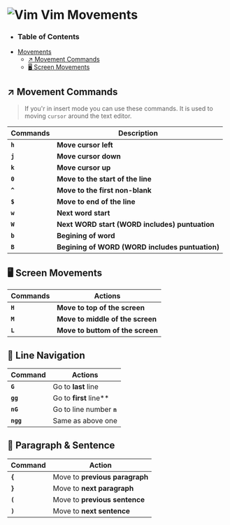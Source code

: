 # ![Vim](https://img.icons8.com/?size=40&id=7XSgvKh878Kn&format=png&color=000000)  Vim Movements

- ### Table of Contents
- [Movements](#️-movement-commands)
    - [↗️ Movement Commands](#↗️-movement-commands)
    - [🖥️ Screen Movements](#️🖥️-screen-movements)

## ↗️ Movement Commands
> If you'r in insert mode you can use these commands. It is used to moving `cursor` around the text editor.

| Commands   | Description                                           |
|------------|-------------------------------------------------------|
| **`h`**        | **Move cursor left**                                      |
| **`j`**        | **Move cursor down**                                      |
| **`k`**        | **Move cursor up**                                        |
| **`0`** | **Move to the start of the line** |
| **`^`** | **Move to the first non-blank** |
| **`$`** | **Move to end of the line** |
| **`w`** | **Next word start** |
| **`W`** | **Next WORD start (WORD includes) puntuation** |
| **`b`** | **Begining of word** |
| **`B`** | **Begining of WORD (WORD includes puntuation)** |

## 🖥️ Screen Movements
| Commands | Actions |
|----------|---------|
| **`H`** | **Move to top of the screen** |
| **`M`** | **Move to middle of the screen** |
| **`L`** | **Move to buttom of the screen** |

## 🧭 Line Navigation
| Command | Actions |
|---------|---------|
| **`G`** | Go to **last** line |
| **`gg`**| Go to **first** line**|
| **`nG`**| Go to line number **`n`** |
| **`ngg`** | Same as above one |

## 🧾 Paragraph & Sentence
| Command | Action |
|---------|--------|
| **`{`** | Move to **previous paragraph** |
| **`}`** | Move to **next paragraph** |
| **`(`** | Move to **previous sentence** |
| **`)`** | Move to **next sentence** |